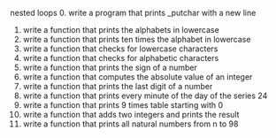 nested loops
0. write a program that prints _putchar with a new line
1. write a function that prints the alphabets in lowercase
2. write a function that prints ten times the alphabet in lowercase
3. write a function that checks for lowercase characters
4. write a function that checks for alphabetic characters
5. write a function that prints the sign of a number
6. write a function that computes the absolute value of an integer
7. write a function that prints the last digit of a number
8. write a function that prints every minute of the day of the series 24
9. write a function that prints 9 times table starting with 0
10. write a function that adds two integers and prints the result
11. write a function that prints all natural numbers from n to 98 
